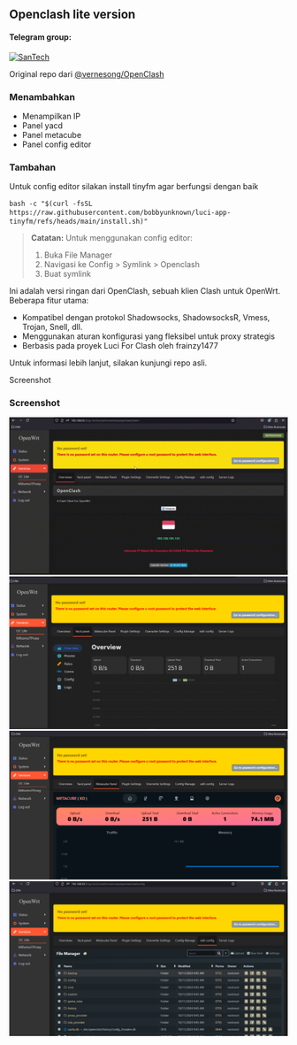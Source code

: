 ## Openclash lite version

#### Telegram group:
[![SanTech](https://img.shields.io/badge/SanTech-2CA5E0?style=for-the-badge&logo=telegram&logoColor=white)](https://t.me/+TuLCASzJrVJmNzM1)



Original repo dari [@vernesong/OpenClash](https://github.com/vernesong/OpenClash)

### Menambahkan
- Menampilkan IP
- Panel yacd
- Panel metacube
- Panel config editor


### Tambahan
Untuk config editor silakan install tinyfm agar berfungsi dengan baik
```
bash -c "$(curl -fsSL https://raw.githubusercontent.com/bobbyunknown/luci-app-tinyfm/refs/heads/main/install.sh)"
```
> **Catatan:** 
> Untuk menggunakan config editor:
> 1. Buka File Manager
> 2. Navigasi ke Config > Symlink > Openclash 
> 3. Buat symlink


Ini adalah versi ringan dari OpenClash, sebuah klien Clash untuk OpenWrt. Beberapa fitur utama:


- Kompatibel dengan protokol Shadowsocks, ShadowsocksR, Vmess, Trojan, Snell, dll.
- Menggunakan aturan konfigurasi yang fleksibel untuk proxy strategis
- Berbasis pada proyek Luci For Clash oleh frainzy1477


Untuk informasi lebih lanjut, silakan kunjungi repo asli.


Screenshot

### Screenshot

![Dashboard](img/dashboard.gif)
![Yacd](img/yacd.png)
![Metacubexd](img/metacubexd.png)
![Config Editor](img/config_editor.png)

